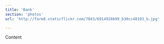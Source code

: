 ```yaml
---
title: 'Bank'
section: 'photos'
url: 'http://farm8.staticflickr.com/7043/6914928699_b30cc48193_b.jpg'

---
```


Content
